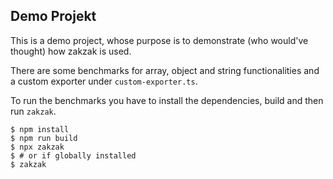 ## Demo Projekt

This is a demo project, whose purpose is to demonstrate (who would've thought) how zakzak is used.

There are some benchmarks for array, object and string functionalities and a custom exporter under `custom-exporter.ts`.

To run the benchmarks you have to install the dependencies, build and then run `zakzak`.

```
$ npm install
$ npm run build
$ npx zakzak
$ # or if globally installed
$ zakzak
```
